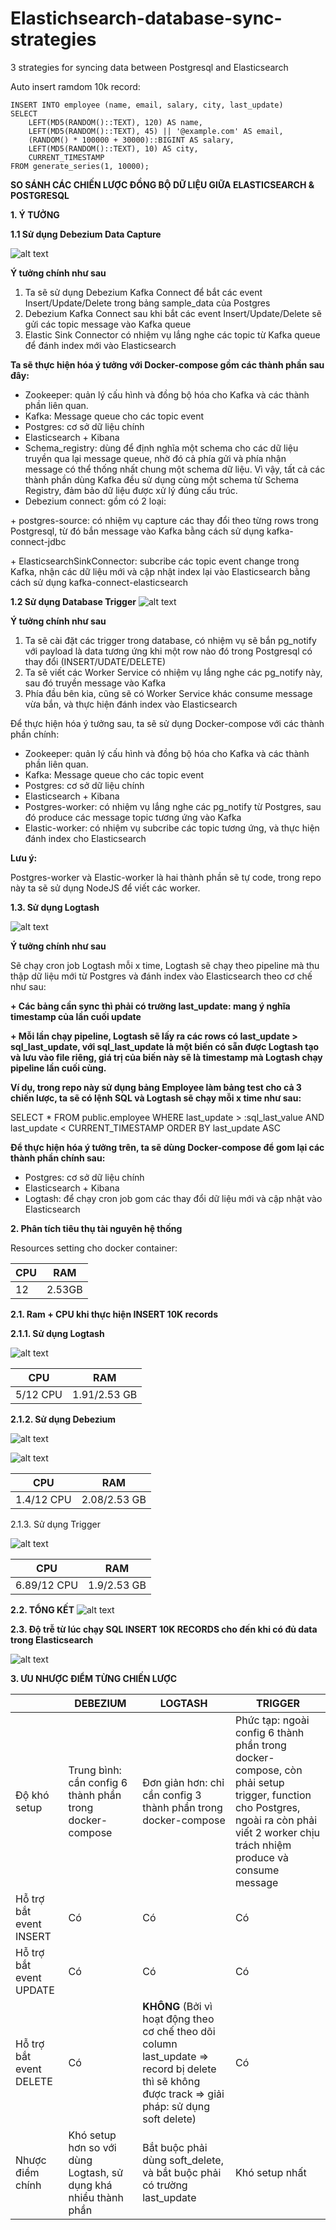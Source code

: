 # Elastichsearch-database-sync-strategies
3 strategies for syncing data between Postgresql and Elasticsearch

Auto insert ramdom 10k record:
```
INSERT INTO employee (name, email, salary, city, last_update)
SELECT
    LEFT(MD5(RANDOM()::TEXT), 120) AS name,
    LEFT(MD5(RANDOM()::TEXT), 45) || '@example.com' AS email,
    (RANDOM() * 100000 + 30000)::BIGINT AS salary,
    LEFT(MD5(RANDOM()::TEXT), 10) AS city,
    CURRENT_TIMESTAMP
FROM generate_series(1, 10000);
```

**SO SÁNH CÁC CHIẾN LƯỢC ĐỒNG BỘ DỮ LIỆU GIỮA ELASTICSEARCH & POSTGRESQL**

**1\. Ý TƯỞNG**

**1.1 Sử dụng Debezium Data Capture**

![alt text](media/debezium-pipeline.png)


**Ý tưởng chính như sau**

1. Ta sẽ sử dụng Debezium Kafka Connect để bắt các event Insert/Update/Delete trong bảng sample_data của Postgres
2. Debezium Kafka Connect sau khi bắt các event Insert/Update/Delete sẽ gửi các topic message vào Kafka queue
3. Elastic Sink Connector có nhiệm vụ lắng nghe các topic từ Kafka queue để đánh index mới vào Elasticsearch

**Ta sẽ thực hiện hóa ý tưởng với Docker-compose gồm các thành phần sau đây:**

- Zookeeper: quản lý cấu hình và đồng bộ hóa cho Kafka và các thành phần liên quan.
- Kafka: Message queue cho các topic event
- Postgres: cơ sở dữ liệu chính
- Elasticsearch + Kibana
- Schema_registry: dùng để định nghĩa một schema cho các dữ liệu truyền qua lại message queue, nhờ đó cả phía gửi và phía nhận message có thể thống nhất chung một schema dữ liệu. Vì vậy, tất cả các thành phần dùng Kafka đều sử dụng cùng một schema từ Schema Registry, đảm bảo dữ liệu được xử lý đúng cấu trúc.
- Debezium connect: gồm có 2 loại:

\+ postgres-source: có nhiệm vụ capture các thay đổi theo từng rows trong Postgresql, từ đó bắn message vào Kafka bằng cách sử dụng kafka-connect-jdbc

\+ ElasticsearchSinkConnector: subcribe các topic event change trong Kafka, nhận các dữ liệu mới và cập nhật index lại vào Elasticsearch bằng cách sử dụng kafka-connect-elasticsearch

**1.2 Sử dụng Database Trigger**
![alt text](media/trigger-strategy-pipeline.png)

**Ý tưởng chính như sau**

1. Ta sẽ cài đặt các trigger trong database, có nhiệm vụ sẽ bắn pg_notify với payload là data tương ứng khi một row nào đó trong Postgresql có thay đổi (INSERT/UDATE/DELETE)
2. Ta sẽ viết các Worker Service có nhiệm vụ lắng nghe các pg_notify này, sau đó truyền message vào Kafka
3. Phía đầu bên kia, cũng sẽ có Worker Service khác consume message vừa bắn, và thực hiện đánh index vào Elasticsearch

Để thực hiện hóa ý tưởng sau, ta sẽ sử dụng Docker-compose với các thành phần chính:

- Zookeeper: quản lý cấu hình và đồng bộ hóa cho Kafka và các thành phần liên quan.
- Kafka: Message queue cho các topic event
- Postgres: cơ sở dữ liệu chính
- Elasticsearch + Kibana
- Postgres-worker: có nhiệm vụ lắng nghe các pg_notify từ Postgres, sau đó produce các message topic tương ứng vào Kafka
- Elastic-worker: có nhiệm vụ subcribe các topic tương ứng, và thực hiện đánh index cho Elasticsearch

**Lưu ý:**

Postgres-worker và Elastic-worker là hai thành phần sẽ tự code, trong repo này ta sẽ sử dụng NodeJS để viết các worker.

**1.3. Sử dụng Logtash**

![alt text](media/logtash-strategy-pipeline.png)

**Ý tưởng chính như sau**

Sẽ chạy cron job Logtash mỗi x time, Logtash sẽ chạy theo pipeline mà thu thập dữ liệu mới từ Postgres và đánh index vào Elasticsearch theo cơ chế như sau:

**\+ Các bảng cần sync thì phải có trường last_update: mang ý nghĩa timestamp của lần cuối update**

**\+ Mỗi lần chạy pipeline, Logtash sẽ lấy ra các rows có last_update > sql_last_update, với sql_last_update là một biến có sẵn được Logtash tạo và lưu vào file riêng, giá trị của biến này sẽ là timestamp mà Logtash chạy pipeline lần cuối cùng.**

**Ví dụ, trong repo này sử dụng bảng Employee làm bảng test cho cả 3 chiến lược, ta sẽ có lệnh SQL và Logtash sẽ chạy mỗi x time như sau:**

SELECT \* FROM public.employee WHERE last_update > :sql_last_value AND last_update < CURRENT_TIMESTAMP ORDER BY last_update ASC

**Để thực hiện hóa ý tưởng trên, ta sẽ dùng Docker-compose để gom lại các thành phần chính sau:**

- Postgres: cơ sở dữ liệu chính
- Elasticsearch + Kibana
- Logtash: để chạy cron job gom các thay đổi dữ liệu mới và cập nhật vào Elasticsearch

**2\. Phân tích tiêu thụ tài nguyên hệ thống**

Resources setting cho docker container:

| CPU | RAM |
| --- | --- |
| 12  | 2.53GB |

**2.1. Ram + CPU khi thực hiện INSERT 10K records**

**2.1.1. Sử dụng Logtash**

![alt text](media/logtash-usage-1.png)

| CPU | RAM |
| --- | --- |
| 5/12 CPU | 1.91/2.53 GB |

**2.1.2. Sử dụng Debezium**

![alt text](media/debezium-usage-1.png)

![alt text](media/debezium-usage-2.png)


| CPU | RAM |
| --- | --- |
| 1.4/12 CPU | 2.08/2.53 GB |

2.1.3. Sử dụng Trigger

![alt text](media/trigger-usage-1.png)

| CPU | RAM |
| --- | --- |
| 6.89/12 CPU | 1.9/2.53 GB |

**2.2. TỔNG KẾT**
![alt text](media/cpu-ram-chart.png)


**2.3. Độ trễ từ lúc chạy SQL INSERT 10K RECORDS cho đến khi có đủ data trong Elasticsearch**

![alt text](media/sync-time-chart.png)


**3\. ƯU NHƯỢC ĐIỂM TỪNG CHIẾN LƯỢC**

|     | DEBEZIUM | LOGTASH | TRIGGER |
| --- | --- | --- | --- |
| Độ khó setup | Trung bình: cần config 6 thành phần trong docker-compose | Đơn giản hơn: chỉ cần config 3 thành phần trong docker-compose | Phức tạp: ngoài config 6 thành phần trong docker-compose, còn phải setup trigger, function cho Postgres, ngoài ra còn phải viết 2 worker chịu trách nhiệm produce và consume message |
| Hỗ trợ bắt event INSERT | Có  | Có  | Có  |
| Hỗ trợ bắt event UPDATE | Có  | Có  | Có  |
| Hỗ trợ bắt event DELETE | Có  | **KHÔNG** (Bởi vì hoạt động theo cơ chế theo dõi column last_update => record bị delete thì sẽ không được track => giải pháp: sử dụng soft delete) | Có  |
| Nhược điểm chính | Khó setup hơn so với dùng Logtash, sử dụng khá nhiều thành phần | Bắt buộc phải dùng soft_delete, và bắt buộc phải có trường last_update | Khó setup nhất |